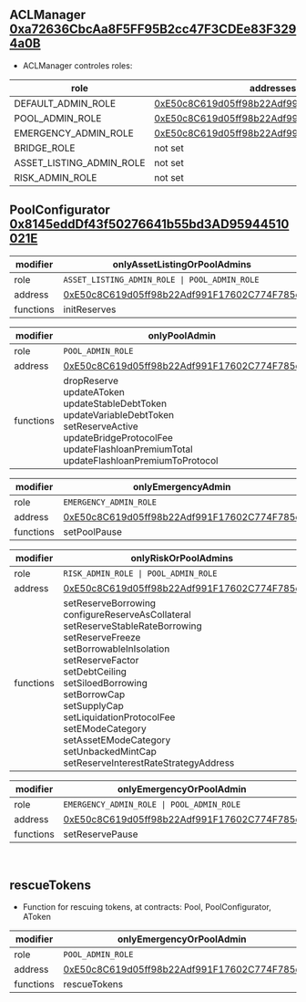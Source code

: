 ## ACLManager [0xa72636CbcAa8F5FF95B2cc47F3CDEe83F3294a0B](https://optimistic.etherscan.io/address/0xa72636CbcAa8F5FF95B2cc47F3CDEe83F3294a0B)

- ACLManager controles roles:

| role | addresses |
| --------- | -------- |
DEFAULT_ADMIN_ROLE | [0xE50c8C619d05ff98b22Adf991F17602C774F785c](https://optimistic.etherscan.io/address/0xE50c8C619d05ff98b22Adf991F17602C774F785c)
POOL_ADMIN_ROLE | [0xE50c8C619d05ff98b22Adf991F17602C774F785c](https://optimistic.etherscan.io/address/0xE50c8C619d05ff98b22Adf991F17602C774F785c)
EMERGENCY_ADMIN_ROLE | [0xE50c8C619d05ff98b22Adf991F17602C774F785c](https://optimistic.etherscan.io/address/0xE50c8C619d05ff98b22Adf991F17602C774F785c)
BRIDGE_ROLE | not set
ASSET_LISTING_ADMIN_ROLE | not set
RISK_ADMIN_ROLE | not set


## PoolConfigurator [0x8145eddDf43f50276641b55bd3AD95944510021E](https://optimistic.etherscan.io/address/0x8145eddDf43f50276641b55bd3AD95944510021E)

| modifier | onlyAssetListingOrPoolAdmins | 
| --------- | -------- |
| role | `ASSET_LISTING_ADMIN_ROLE \| POOL_ADMIN_ROLE`
| address | [0xE50c8C619d05ff98b22Adf991F17602C774F785c](https://optimistic.etherscan.io/address/0xE50c8C619d05ff98b22Adf991F17602C774F785c)
| functions | initReserves

| modifier | onlyPoolAdmin | 
| --------- | -------- |
| role | `POOL_ADMIN_ROLE`
| address | [0xE50c8C619d05ff98b22Adf991F17602C774F785c](https://optimistic.etherscan.io/address/0xE50c8C619d05ff98b22Adf991F17602C774F785c) 
| functions | dropReserve<br/> updateAToken<br/> updateStableDebtToken<br/> updateVariableDebtToken<br/> setReserveActive<br/> updateBridgeProtocolFee<br/> updateFlashloanPremiumTotal<br/> updateFlashloanPremiumToProtocol

| modifier | onlyEmergencyAdmin | 
| --------- | -------- |
| role | `EMERGENCY_ADMIN_ROLE`
| address | [0xE50c8C619d05ff98b22Adf991F17602C774F785c](https://optimistic.etherscan.io/address/0xE50c8C619d05ff98b22Adf991F17602C774F785c)
| functions | setPoolPause

| modifier | onlyRiskOrPoolAdmins | 
| --------- | -------- |
| role | `RISK_ADMIN_ROLE \| POOL_ADMIN_ROLE`
| address | [0xE50c8C619d05ff98b22Adf991F17602C774F785c](https://optimistic.etherscan.io/address/0xE50c8C619d05ff98b22Adf991F17602C774F785c)
| functions | setReserveBorrowing<br/> configureReserveAsCollateral<br/> setReserveStableRateBorrowing<br/> setReserveFreeze<br/> setBorrowableInIsolation<br/> setReserveFactor<br/> setDebtCeiling<br/> setSiloedBorrowing<br/> setBorrowCap<br/> setSupplyCap<br/> setLiquidationProtocolFee<br/> setEModeCategory<br/> setAssetEModeCategory<br/> setUnbackedMintCap<br/> setReserveInterestRateStrategyAddress


| modifier | onlyEmergencyOrPoolAdmin | 
| --------- | -------- |
| role | `EMERGENCY_ADMIN_ROLE \| POOL_ADMIN_ROLE`
| address | [0xE50c8C619d05ff98b22Adf991F17602C774F785c](https://optimistic.etherscan.io/address/0xE50c8C619d05ff98b22Adf991F17602C774F785c)
| functions | setReservePause

<br/>

## rescueTokens

- Function for rescuing tokens, at contracts: Pool, PoolConfigurator, AToken

| modifier | onlyEmergencyOrPoolAdmin | 
| --------- | -------- |
| role | `POOL_ADMIN_ROLE`
| address | [0xE50c8C619d05ff98b22Adf991F17602C774F785c](https://optimistic.etherscan.io/address/0xE50c8C619d05ff98b22Adf991F17602C774F785c)
| functions | rescueTokens

